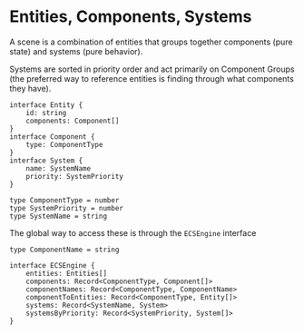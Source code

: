 # Entities, Components, Systems

A scene is a combination of entities that groups together components (pure state) and systems (pure behavior).

Systems are sorted in priority order and act primarily on Component Groups (the preferred way to reference entities is finding through what components they have).

```
interface Entity {
    id: string
    components: Component[]
}
interface Component {
    type: ComponentType
}
interface System {
    name: SystemName
    priority: SystemPriority
}

type ComponentType = number
type SystemPriority = number
type SystemName = string
```

The global way to access these is through the `ECSEngine` interface
```
type ComponentName = string

interface ECSEngine {
    entities: Entities[]
    components: Record<ComponentType, Component[]>
    componentNames: Record<ComponentType, ComponentName>
    componentToEntities: Record<ComponentType, Entity[]>
    systems: Record<SystemName, System>
    systemsByPriority: Record<SystemPriority, System[]>
}
```